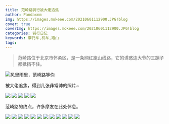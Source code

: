 ```yaml
---
title: 范崎路骑行被大佬追焦
author: Pandaxnm
img: https://images.mokeee.com/20210601112900.JPG!blog
cover: true
coverImg: https://images.mokeee.com/20210601112900.JPG!blog
categories: 骑行日记
keywords: 摩托车,机车,跑山
tags:
---
```


> 范崎路位于北京市怀柔区，是一条网红跑山线路，它的诱惑连大爷的三蹦子都抵挡不住。

![风里雨里，范崎路等你](https://images.mokeee.com/20210601112847.jpg!blog)

被大佬追焦，得到几张非常帅的照片~

![](https://images.mokeee.com/20210601112901.JPG!blog)
![](https://images.mokeee.com/20210601112900.JPG!blog)
![](https://images.mokeee.com/20210601112902.JPG!blog)
![](https://images.mokeee.com/20210601112903.JPG!blog)
![](https://images.mokeee.com/20210601112904.JPG!blog)

范崎路的终点，许多摩友在此处休息。

![](https://images.mokeee.com/20210601112859.jpg!blog)
![](https://images.mokeee.com/20210601112858.jpg!blog)
![](https://images.mokeee.com/20210601112857.jpg!blog)
![](https://images.mokeee.com/20210601112856.jpg!blog)
![](https://images.mokeee.com/20210601112855.jpg!blog)
![](https://images.mokeee.com/20210601112854.jpg!blog)
![](https://images.mokeee.com/20210601112853.jpg!blog)
![](https://images.mokeee.com/20210601112852.jpg!blog)
![](https://images.mokeee.com/20210601112851.jpg!blog)
![](https://images.mokeee.com/20210601112850.jpg!blog)
![](https://images.mokeee.com/20210601112849.jpg!blog)
![](https://images.mokeee.com/20210601112848.jpg!blog)

